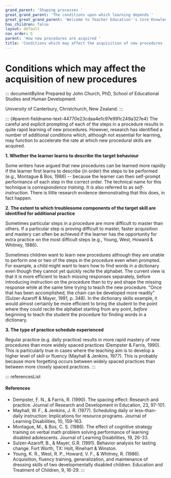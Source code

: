 ```yaml
---
grand_parent: 'Shaping processes '
great_grand_parent: 'The conditions upon which learning depends '
great_great_grand_parent: 'Welcome to Teacher Education''s Core Knowledge and Skills.'
has_children: false
layout: default
nav_order: 5
parent: 'How new procedures are acquired '
title: 'Conditions which may affect the acquisition of new procedures '
---
```

# Conditions which may affect the acquisition of new procedures 


::: documentByline
Prepared by John Church, PhD, School of Educational Studies and Human
Development

University of Canterbury, Christchurch, New Zealand.
:::

::: {#parent-fieldname-text-44770e23cdaa4e1c97e991c249a327e4}
The careful and explicit prompting of each of the steps in a procedure
results in quite rapid learning of new procedures. However, research has
identified a number of additional conditions which, although not
essential for learning, may function to accelerate the rate at which new
procedural skills are acquired.

**1. Whether the learner learns to describe the target behaviour**

Some writers have argued that new procedures can be learned more rapidly
if the learner first learns to describe (in order) the steps to be
performed (e.g., Montague & Bos, 1986) -- because the learner can then
self-prompt performance of each step in the correct order. The technical
name for this technique is *correspondence training.* It is also
referred to as *self-instruction.* There is little research evidence
demonstrating that this does, in fact happen.

**2. The extent to which troublesome components of the target skill are
identified for additional practice**

Sometimes particular steps in a procedure are more difficult to master
than others. If a particular step is proving difficult to master, faster
acquisition and mastery can often be achieved if the learner has the
opportunity for extra practice on the most difficult steps (e.g., Young,
West, Howard & Whitney, 1986).

Sometimes children want to learn new procedures although they are unable
to perform one or two of the steps in the procedure even when prompted.
For example, a child might want to learn how to find words in a
dictionary even though they cannot yet quickly recite the alphabet. The
current view is that it is more efficient to teach missing responses
separately, before introducing instruction on the procedure than to try
and shape the missing response while at the same time trying to teach
the new procedure. "Once that has been accomplished, the chain can be
developed more readily" (Sulzer-Azaroff & Mayer, 1991, p. 348). In the
dictionary skills example, it would almost certainly be more efficient
to bring the student to the point where they could recite the alphabet
starting from any point, *before* beginning to teach the student the
procedure for finding words in a dictionary.

**3. The type of practice schedule experienced**

Regular practice (e.g. daily practice) results in more rapid mastery of
new procedures than more widely spaced practices (Dempster & Farris,
1990). This is particularly true in cases where the teaching aim is to
develop a higher level of skill or fluency (Mayhall & Jenkins, 1977).
This is probably because more forgetting occurs between widely spaced
practices than between more closely spaced practices.
:::

::: referencesList
#### References

-   Dempster, F. N., & Farris, R. (1990). The spacing effect: Research
    and practice. Journal of Research and Development in Education, 23,
    97-101.
-   Mayhall, W. F., & Jenkins, J. R. (1977). Scheduling daily or
    less-than-daily instruction: Implications for resource programs.
    Journal of Learning Disabilities, 10, 159-163.
-   Montague, M., & Bos, C. S. (1986). The effect of cognitive strategy
    training on verbal math problem solving performance of learning
    disabled adolescents. Journal of Learning Disabilities, 19, 26-33.
-   Sulzer-Azaroff, B., & Mayer, G.R. (1991). Behavior analysis for
    lasting change. Fort Worth, TX: Holt, Rinehart & Winston.
-   Young, K. R., West, R. P., Howard, V. F., & Whitney, R. (1986).
    Acquisition, fluency training, generalization, and maintenance of
    dressing skills of two developmentally disabled children. Education
    and Treatment of Children, 9, 16-29.
:::
